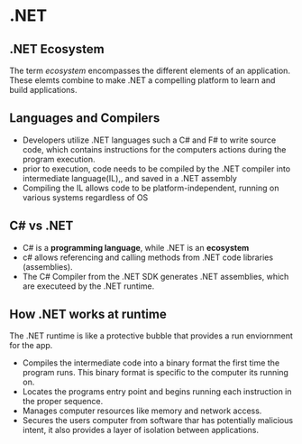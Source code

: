 # .NET
## .NET Ecosystem
The term *ecosystem* encompasses the different elements of an application. These elemts combine to make .NET a compelling platform to learn and build applications.
## Languages and Compilers
* Developers utilize .NET languages such a C# and F# to write source code, which contains instructions for the computers actions during the program execution.
* prior to execution, code needs to be compiled by the .NET compiler into intermediate language(IL),, and saved in a .NET assembly
* Compiling the IL allows code to be platform-independent, running on various systems regardless of OS

## C# vs .NET
* C# is a **programming language**, while .NET is an **ecosystem**
*  c# allows referencing and calling methods from .NET code libraries (assemblies).
* The C# Compiler from the .NET SDK generates
.NET assemblies, which are executeed by the .NET runtime.

## How .NET works at runtime
The .NET runtime is like a protective bubble that provides a run enviornment for the app.
* Compiles the intermediate code into a binary format the first time the program runs. This binary format is specific to the computer its running on.
* Locates the programs entry point and begins running each instruction in the proper sequence.
* Manages computer resources like memory and network access.
* Secures the users computer from software thar has potentially malicious intent, it also provides a layer of isolation between applications.



